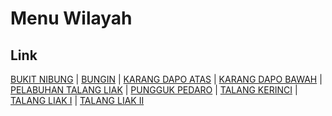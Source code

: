 # Menu Wilayah

## Link

[BUKIT NIBUNG](https://github.com/gigit-pemilu/pemilu-2024-17-bengkulu/tree/main/pileg-dpr/hitung-suara/sub/17-bengkulu/sub/07-lebong/sub/07-bingin-kuning/sub/2002-bukit-nibung)
 | 
[BUNGIN](https://github.com/gigit-pemilu/pemilu-2024-17-bengkulu/tree/main/pileg-dpr/hitung-suara/sub/17-bengkulu/sub/07-lebong/sub/07-bingin-kuning/sub/2009-bungin)
 | 
[KARANG DAPO ATAS](https://github.com/gigit-pemilu/pemilu-2024-17-bengkulu/tree/main/pileg-dpr/hitung-suara/sub/17-bengkulu/sub/07-lebong/sub/07-bingin-kuning/sub/2001-karang-dapo-atas)
 | 
[KARANG DAPO BAWAH](https://github.com/gigit-pemilu/pemilu-2024-17-bengkulu/tree/main/pileg-dpr/hitung-suara/sub/17-bengkulu/sub/07-lebong/sub/07-bingin-kuning/sub/2003-karang-dapo-bawah)
 | 
[PELABUHAN TALANG LIAK](https://github.com/gigit-pemilu/pemilu-2024-17-bengkulu/tree/main/pileg-dpr/hitung-suara/sub/17-bengkulu/sub/07-lebong/sub/07-bingin-kuning/sub/2006-pelabuhan-talang-liak)
 | 
[PUNGGUK PEDARO](https://github.com/gigit-pemilu/pemilu-2024-17-bengkulu/tree/main/pileg-dpr/hitung-suara/sub/17-bengkulu/sub/07-lebong/sub/07-bingin-kuning/sub/2004-pungguk-pedaro)
 | 
[TALANG KERINCI](https://github.com/gigit-pemilu/pemilu-2024-17-bengkulu/tree/main/pileg-dpr/hitung-suara/sub/17-bengkulu/sub/07-lebong/sub/07-bingin-kuning/sub/2005-talang-kerinci)
 | 
[TALANG LIAK I](https://github.com/gigit-pemilu/pemilu-2024-17-bengkulu/tree/main/pileg-dpr/hitung-suara/sub/17-bengkulu/sub/07-lebong/sub/07-bingin-kuning/sub/2007-talang-liak-i)
 | 
[TALANG LIAK II](https://github.com/gigit-pemilu/pemilu-2024-17-bengkulu/tree/main/pileg-dpr/hitung-suara/sub/17-bengkulu/sub/07-lebong/sub/07-bingin-kuning/sub/2008-talang-liak-ii)

